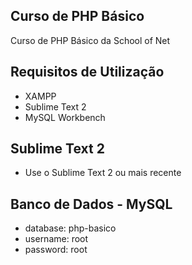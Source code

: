 ## Curso de PHP Básico
Curso de PHP Básico da School of Net

## Requisitos de Utilização
* XAMPP
* Sublime Text 2
* MySQL Workbench

## Sublime Text 2

* Use o Sublime Text 2 ou mais recente

## Banco de Dados - MySQL

* database: php-basico
* username: root
* password: root